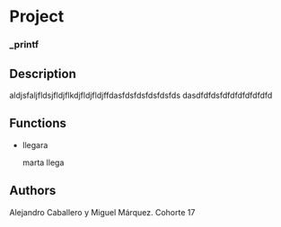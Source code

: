 <html>
<head>
<meta charset="UTF-8">
</head>
<body>
<h1>Project</h1>
<h3> _printf</h3>
<h2>Description</h2>
<P>aldjsfaljfldsjfldjflkdjfldjfldjffdasfdsfdsfdsfdsfds
dasdfdfdsfdfdfdfdfdfdfd</P>
<h2>Functions</h2>
<ul>
<li>llegara</li>
<p>marta llega</p>

</ul>
<p></p>
<h2>Authors</h2>
<p>Alejandro Caballero y Miguel Márquez. Cohorte 17</p>
</body>
</html>

